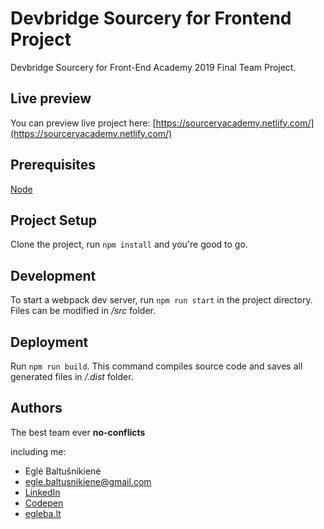 # Devbridge Sourcery for Frontend Project

Devbridge Sourcery for Front-End Academy 2019 Final Team Project.



## Live preview

You can preview live project here:
[https://sourceryacademy.netlify.com/](https://sourceryacademy.netlify.com/)



## Prerequisites

[Node](https://nodejs.org/en/)



## Project Setup

Clone the project, run `npm install` and you're good to go.



## Development

To start a webpack dev server, run `npm run start` in the project directory.
Files can be modified in */src* folder.



## Deployment

Run `npm run build`. This command compiles source code and saves all generated files in */.dist* folder.



## Authors


The best team ever **no-conflicts** 

including me:
* Eglė Baltušnikienė
* egle.baltusnikiene@gmail.com
* [LinkedIn](https://www.linkedin.com/in/egl%C4%97-baltu%C5%A1nikien%C4%97-22368b60/)
* [Codepen](https://codepen.io/egleba/)
* [egleba.lt](http://egleba.lt/)